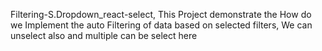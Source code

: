 Filtering-S.Dropdown_react-select, This Project demonstrate the How do we Implement the auto Filtering of data based on selected filters, We can unselect also and multiple can be select here   
